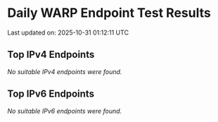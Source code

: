 # Daily WARP Endpoint Test Results

Last updated on: 2025-10-31 01:12:11 UTC

## Top IPv4 Endpoints

*No suitable IPv4 endpoints were found.*


## Top IPv6 Endpoints

*No suitable IPv6 endpoints were found.*

